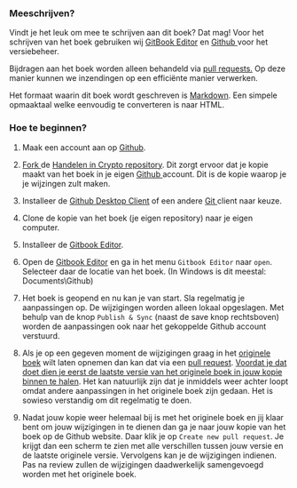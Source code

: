 ### Meeschrijven?

Vindt je het leuk om mee te schrijven aan dit boek? Dat mag! Voor het schrijven van het boek gebruiken wij [GitBook Editor](https://www.gitbook.com/editor) en [Github ](https://github.com/)voor het versiebeheer.

Bijdragen aan het boek worden alleen behandeld via [pull requests.](https://help.github.com/articles/about-pull-requests/) Op deze manier kunnen we inzendingen op een efficiënte manier verwerken.

Het formaat waarin dit boek wordt geschreven is [Markdown](https://en.wikipedia.org/wiki/Markdown). Een simpele opmaaktaal welke eenvoudig te converteren is naar HTML.

### Hoe te beginnen?

1. Maak een account aan op [Github](https://github.com/).

2. [Fork ](https://help.github.com/articles/fork-a-repo/)de [Handelen in Crypto repository](https://github.com/martijnburgers/handelenincrypto). Dit zorgt ervoor dat je kopie maakt van het boek in je eigen [Github ](https://github.com/)account. Dit is de kopie waarop je je wijzingen zult maken.

3. Installeer de [Github Desktop Client](https://desktop.github.com/) of een andere [Git ](https://git-scm.com/)client naar keuze.

4. Clone de kopie van het boek \(je eigen repository\) naar je eigen computer.

5. Installeer de [Gitbook Editor](https://www.gitbook.com/editor).

6. Open de [Gitbook Editor](https://www.gitbook.com/editor) en ga in het menu `Gitbook Editor` naar `open`. Selecteer daar de locatie van het boek. \(In Windows is dit meestal: Documents\Github\)

7. Het boek is geopend en nu kan je van start. Sla regelmatig je aanpassingen op. De wijzigingen worden alleen lokaal opgeslagen. Met behulp van de knop `Publish & Sync` \(naast de save knop rechtsboven\) worden de aanpassingen ook naar het gekoppelde Github account verstuurd.

8. Als je op een gegeven moment de wijzigingen graag in het [originele boek](https://github.com/martijnburgers/handelenincrypto) wilt laten opnemen dan kan dat via een [pull request](https://help.github.com/articles/about-pull-requests/). [Voordat je dat doet dien je eerst de laatste versie van het originele boek in jouw kopie binnen te halen](https://help.github.com/articles/syncing-a-fork/). Het kan natuurlijk zijn dat je inmiddels weer achter loopt omdat andere aanpassingen in het originele boek zijn gedaan. Het is sowieso verstandig om dit regelmatig te doen.

9. Nadat jouw kopie weer helemaal bij is met het originele boek en jij klaar bent om jouw wijzigingen in te dienen dan ga je naar jouw kopie van het boek op de Github website. Daar klik je op `Create new pull request`. Je krijgt dan een scherm te zien met alle verschillen tussen jouw versie en de laatste originele versie. Vervolgens kan je de wijzigingen indienen. Pas na review zullen de wijzigingen daadwerkelijk samengevoegd worden met het originele boek.



